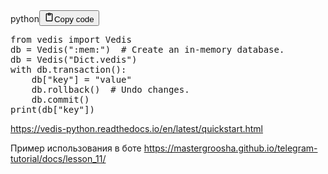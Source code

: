 <div class="code_element"><div class="lang_line"><text>python</text><button class="copy_code_button" onclick="CopyCode(this)"><svg style="width: 1.2em;height: 1.2em;" aria-hidden="true" xmlns="http://www.w3.org/2000/svg" fill="none" viewBox="0 0 24 24"><path stroke="currentColor" stroke-linecap="round" stroke-linejoin="round" stroke-width="2" d="M15 4h3a1 1 0 0 1 1 1v15a1 1 0 0 1-1 1H6a1 1 0 0 1-1-1V5a1 1 0 0 1 1-1h3m0 3h6m-5-4v4h4V3h-4Z"/></svg><text>Copy code</text></button></div><div class="code language-python"><div class="highlight"><pre><span></span><span class="kn">from</span> <span class="nn">vedis</span> <span class="kn">import</span> <span class="n">Vedis</span>
<span class="n">db</span> <span class="o">=</span> <span class="n">Vedis</span><span class="p">(</span><span class="s2">&quot;:mem:&quot;</span><span class="p">)</span>  <span class="c1"># Create an in-memory database.</span>
<span class="n">db</span> <span class="o">=</span> <span class="n">Vedis</span><span class="p">(</span><span class="s2">&quot;Dict.vedis&quot;</span><span class="p">)</span>
<span class="k">with</span> <span class="n">db</span><span class="o">.</span><span class="n">transaction</span><span class="p">():</span>
    <span class="n">db</span><span class="p">[</span><span class="s2">&quot;key&quot;</span><span class="p">]</span> <span class="o">=</span> <span class="s2">&quot;value&quot;</span>
    <span class="n">db</span><span class="o">.</span><span class="n">rollback</span><span class="p">()</span>  <span class="c1"># Undo changes.</span>
    <span class="n">db</span><span class="o">.</span><span class="n">commit</span><span class="p">()</span>
<span class="nb">print</span><span class="p">(</span><span class="n">db</span><span class="p">[</span><span class="s2">&quot;key&quot;</span><span class="p">])</span>
</pre></div></div></div>

<p><a href="https://vedis-python.readthedocs.io/en/latest/quickstart.html">https://vedis-python.readthedocs.io/en/latest/quickstart.html</a></p>
<p>Пример использования в боте
<a href="https://mastergroosha.github.io/telegram-tutorial/docs/lesson_11/">https://mastergroosha.github.io/telegram-tutorial/docs/lesson_11/</a></p>